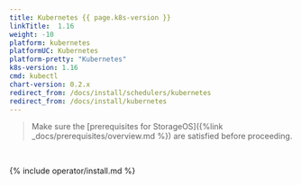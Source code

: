 ```yaml
---
title: Kubernetes {{ page.k8s-version }}
linkTitle:  1.16
weight: -10
platform: kubernetes
platformUC: Kubernetes
platform-pretty: "Kubernetes"
k8s-version: 1.16
cmd: kubectl
chart-version: 0.2.x
redirect_from: /docs/install/schedulers/kubernetes
redirect_from: /docs/install/kubernetes
---
```



> Make sure the 
> [prerequisites for StorageOS]({%link _docs/prerequisites/overview.md %}) are
> satisfied before proceeding.

&nbsp;

{% include operator/install.md %}
